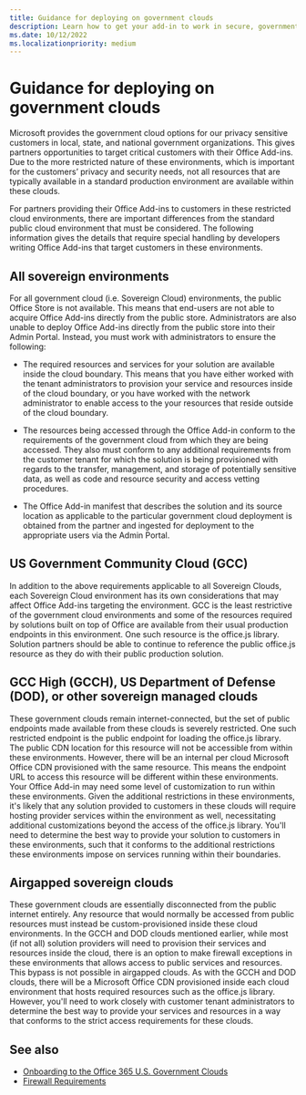 ```yaml
---
title: Guidance for deploying on government clouds
description: Learn how to get your add-in to work in secure, government cloud environments
ms.date: 10/12/2022
ms.localizationpriority: medium
---
```


# Guidance for deploying on government clouds

Microsoft provides the government cloud options for  our privacy sensitive customers in local, state, and national government organizations. This gives partners opportunities to target critical customers with their Office Add-ins. Due to the more restricted nature of these environments, which is important for the customers’ privacy and security needs, not all resources that are typically available in a standard production environment are available within these clouds.

For partners providing their Office Add-ins to customers in these restricted cloud environments, there are important differences from the standard public cloud environment that must be considered. The following information gives the details that require special handling by developers writing Office Add-ins that target customers in these environments.

## All sovereign environments

For all government cloud (i.e. Sovereign Cloud) environments, the public Office Store is not available. This means that end-users are not able to acquire Office Add-ins directly from the public store. Administrators are also unable to deploy Office Add-ins directly from the public store into their Admin Portal. Instead, you must work with administrators to ensure the following:

- The required resources and services for your solution are available inside the cloud boundary. This means that you have either worked with the tenant administrators to provision your service and resources inside of the cloud boundary, or you have worked with the network administrator to enable access to the your resources that reside outside of the cloud boundary.

- The resources being accessed through the Office Add-in conform to the requirements of the government cloud from which they are being accessed. They also must conform to any additional requirements from the customer tenant for which the solution is being provisioned with regards to the transfer, management, and storage of potentially sensitive data, as well as code and resource security and access vetting procedures.

- The Office Add-in manifest that describes the solution and its source location as applicable to the particular government cloud deployment is obtained from the partner and ingested for deployment to the appropriate users via the Admin Portal.

## US Government Community Cloud (GCC)

In addition to the above requirements applicable to all Sovereign Clouds, each Sovereign Cloud environment has its own considerations that may affect Office Add-ins targeting the environment. GCC is the least restrictive of the government cloud environments and some of the resources required by solutions built on top of Office are available from their usual production endpoints in this environment. One such resource is the office.js library. Solution partners should be able to continue to reference the public office.js resource as they do with their public production solution.

## GCC High (GCCH), US Department of Defense (DOD), or other sovereign managed clouds

These government clouds remain internet-connected, but the set of public endpoints made available from these clouds is severely restricted. One such restricted endpoint is the public endpoint for loading the office.js library. The public CDN location for this resource will not be accessible from within these environments. However, there will be an internal per cloud Microsoft Office CDN provisioned with the same resource. This means the endpoint URL to access this resource will be different within these environments. Your Office Add-in may need some level of customization to run within these environments. Given the additional restrictions in these environments, it's likely that any solution provided to customers in these clouds will require hosting provider services within the environment as well, necessitating additional customizations beyond the access of the office.js library. You'll need to determine the best way to provide your solution to customers in these environments, such that it conforms to the additional restrictions these environments impose on services running within their boundaries.

## Airgapped sovereign clouds

These government clouds are essentially disconnected from the public internet entirely. Any resource that would normally be accessed from public resources must instead be custom-provisioned inside these cloud environments. In the GCCH and DOD clouds mentioned earlier, while most (if not all) solution providers will need to provision their services and resources inside the cloud, there is an option to make firewall exceptions in these environments that allows access to public services and resources. This bypass is not possible in airgapped clouds. As with the GCCH and DOD clouds, there will be a Microsoft Office CDN provisioned inside each cloud environment that hosts required resources such as the office.js library. However, you'll need to work closely with customer tenant administrators to determine the best way to provide your services and resources in a way that conforms to the strict access requirements for these clouds.

## See also

- [Onboarding to the Office 365 U.S. Government Clouds](https://govprograms.office.net/content/onboarding/overview.html)
- [Firewall Requirements](https://govprograms.office.net/content/engineering/networking.html)